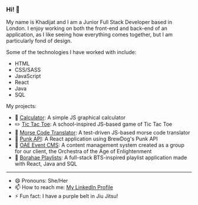 ### Hi! 👋

My name is Khadijat and I am a Junior Full Stack Developer based in London. I enjoy working on both the front-end and back-end of an application, as I like seeing how everything comes together, but I am particularly fond of design.

Some of the technologies I have worked with include:
- HTML
- CSS/SASS
- JavaScript
- React
- Java
- SQL

My projects:
- :abacus: <a href="https://github.com/Khadijat98/calculator-challenge">Calculator</a>: A simple JS graphical calculator
- :pencil2: <a href="https://github.com/Khadijat98/tic-tac-toe">Tic Tac Toe</a>: A school-inspired JS-based game of Tic Tac Toe
- :calling: <a href="https://github.com/Khadijat98/morse-code-translator">Morse Code Translator</a>: A test-driven JS-based morse code translator
- :beers: <a href="https://github.com/Khadijat98/punk-api">Punk API</a>: A React application using BrewDog's Punk API
- :musical_score: <a href="https://github.com/nology-tech/oae-event-cms">OAE Event CMS</a>: A content management system created as a group for our client, the Orchestra of the Age of Enlightenment
- :musical_note: <a href="https://github.com/Khadijat98/playlist-client">Borahae Playlists</a>: A full-stack BTS-inspired playlist application made with React, Java and SQL

-------------------------------------------------------------------------------
- 😄 Pronouns: She/Her
- 📫 How to reach me: <a href="https://www.linkedin.com/in/khadijat-oyeleye-726a2216a/">My LinkedIn Profile</a>
- ⚡ Fun fact: I have a purple belt in Jiu Jitsu!
